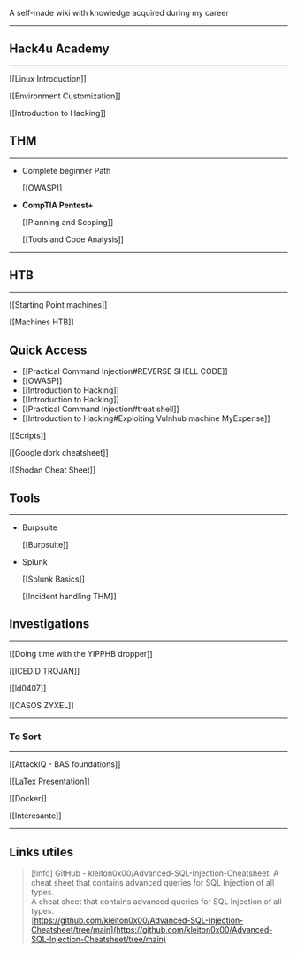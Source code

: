 A self-made wiki with knowledge acquired during my career

---

## Hack4u Academy

---

[[Linux Introduction]]

[[Environment Customization]]

[[Introduction to Hacking]]

## THM

---

- Complete beginner Path
    
    [[OWASP]]
    
- **CompTIA Pentest+**
    
    [[Planning and Scoping]]
    
    [[Tools and Code Analysis]]
    

---

## HTB

---

[[Starting Point machines]]

[[Machines HTB]]

## Quick Access

- [[Practical Command Injection#REVERSE SHELL CODE]]
- [[OWASP]]
- [[Introduction to Hacking]]
- [[Introduction to Hacking]]
- [[Practical Command Injection#treat shell]]
- [[Introduction to Hacking#Exploiting Vulnhub machine MyExpense]]

  

  

[[Scripts]]

[[Google dork cheatsheet]]

[[Shodan Cheat Sheet]]

## Tools

---

- Burpsuite
    
    [[Burpsuite]]
    
- Splunk
    
    [[Splunk Basics]]
    
    [[Incident handling THM]]
    

## Investigations

---

[[Doing time with the YIPPHB dropper]]

[[ICEDID TROJAN]]

[[ld0407]]

[[CASOS ZYXEL]]

  

---

### To Sort

---

[[AttackIQ - BAS foundations]]

[[LaTex Presentation]]

[[Docker]]

[[Interesante]]

---

## Links utiles

> [!info] GitHub - kleiton0x00/Advanced-SQL-Injection-Cheatsheet: A cheat sheet that contains advanced queries for SQL Injection of all types.  
> A cheat sheet that contains advanced queries for SQL Injection of all types.  
> [https://github.com/kleiton0x00/Advanced-SQL-Injection-Cheatsheet/tree/main](https://github.com/kleiton0x00/Advanced-SQL-Injection-Cheatsheet/tree/main)